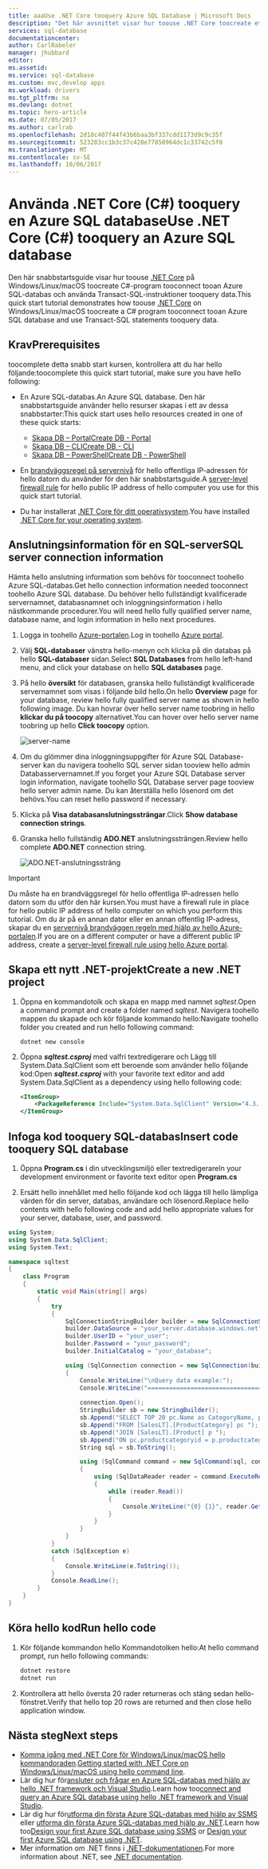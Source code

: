 ```yaml
---
title: aaaUse .NET Core tooquery Azure SQL Database | Microsoft Docs
description: "Det här avsnittet visar hur toouse .NET Core toocreate ett program som ansluter tooan Azure SQL Database och fråga dem med hjälp av Transact-SQL-uttryck."
services: sql-database
documentationcenter: 
author: CarlRabeler
manager: jhubbard
editor: 
ms.assetid: 
ms.service: sql-database
ms.custom: mvc,develop apps
ms.workload: drivers
ms.tgt_pltfrm: na
ms.devlang: dotnet
ms.topic: hero-article
ms.date: 07/05/2017
ms.author: carlrab
ms.openlocfilehash: 2d10c407f44f43b6baa3bf337cdd1173d9c9c35f
ms.sourcegitcommit: 523283cc1b3c37c428e77850964dc1c33742c5f0
ms.translationtype: MT
ms.contentlocale: sv-SE
ms.lasthandoff: 10/06/2017
---
```

# <a name="use-net-core-c-tooquery-an-azure-sql-database"></a><span data-ttu-id="d9b97-103">Använda .NET Core (C#) tooquery en Azure SQL database</span><span class="sxs-lookup"><span data-stu-id="d9b97-103">Use .NET Core (C#) tooquery an Azure SQL database</span></span>

<span data-ttu-id="d9b97-104">Den här snabbstartsguide visar hur toouse [.NET Core](https://www.microsoft.com/net/) på Windows/Linux/macOS toocreate C#-program tooconnect tooan Azure SQL-databas och använda Transact-SQL-instruktioner tooquery data.</span><span class="sxs-lookup"><span data-stu-id="d9b97-104">This quick start tutorial demonstrates how toouse [.NET Core](https://www.microsoft.com/net/) on Windows/Linux/macOS toocreate a C# program tooconnect tooan Azure SQL database and use Transact-SQL statements tooquery data.</span></span>

## <a name="prerequisites"></a><span data-ttu-id="d9b97-105">Krav</span><span class="sxs-lookup"><span data-stu-id="d9b97-105">Prerequisites</span></span>

<span data-ttu-id="d9b97-106">toocomplete detta snabb start kursen, kontrollera att du har hello följande:</span><span class="sxs-lookup"><span data-stu-id="d9b97-106">toocomplete this quick start tutorial, make sure you have hello following:</span></span>

- <span data-ttu-id="d9b97-107">En Azure SQL-databas.</span><span class="sxs-lookup"><span data-stu-id="d9b97-107">An Azure SQL database.</span></span> <span data-ttu-id="d9b97-108">Den här snabbstartsguide använder hello resurser skapas i ett av dessa snabbstarter:</span><span class="sxs-lookup"><span data-stu-id="d9b97-108">This quick start uses hello resources created in one of these quick starts:</span></span> 

   - [<span data-ttu-id="d9b97-109">Skapa DB – Portal</span><span class="sxs-lookup"><span data-stu-id="d9b97-109">Create DB - Portal</span></span>](sql-database-get-started-portal.md)
   - [<span data-ttu-id="d9b97-110">Skapa DB – CLI</span><span class="sxs-lookup"><span data-stu-id="d9b97-110">Create DB - CLI</span></span>](sql-database-get-started-cli.md)
   - [<span data-ttu-id="d9b97-111">Skapa DB – PowerShell</span><span class="sxs-lookup"><span data-stu-id="d9b97-111">Create DB - PowerShell</span></span>](sql-database-get-started-powershell.md)

- <span data-ttu-id="d9b97-112">En [brandväggsregel på servernivå](sql-database-get-started-portal.md#create-a-server-level-firewall-rule) för hello offentliga IP-adressen för hello datorn du använder för den här snabbstartsguide.</span><span class="sxs-lookup"><span data-stu-id="d9b97-112">A [server-level firewall rule](sql-database-get-started-portal.md#create-a-server-level-firewall-rule) for hello public IP address of hello computer you use for this quick start tutorial.</span></span>
- <span data-ttu-id="d9b97-113">Du har installerat [.NET Core för ditt operativsystem](https://www.microsoft.com/net/core).</span><span class="sxs-lookup"><span data-stu-id="d9b97-113">You have installed [.NET Core for your operating system](https://www.microsoft.com/net/core).</span></span> 

## <a name="sql-server-connection-information"></a><span data-ttu-id="d9b97-114">Anslutningsinformation för en SQL-server</span><span class="sxs-lookup"><span data-stu-id="d9b97-114">SQL server connection information</span></span>

<span data-ttu-id="d9b97-115">Hämta hello anslutning information som behövs för tooconnect toohello Azure SQL-databas.</span><span class="sxs-lookup"><span data-stu-id="d9b97-115">Get hello connection information needed tooconnect toohello Azure SQL database.</span></span> <span data-ttu-id="d9b97-116">Du behöver hello fullständigt kvalificerade servernamnet, databasnamnet och inloggningsinformation i hello nästkommande procedurer.</span><span class="sxs-lookup"><span data-stu-id="d9b97-116">You will need hello fully qualified server name, database name, and login information in hello next procedures.</span></span>

1. <span data-ttu-id="d9b97-117">Logga in toohello [Azure-portalen](https://portal.azure.com/).</span><span class="sxs-lookup"><span data-stu-id="d9b97-117">Log in toohello [Azure portal](https://portal.azure.com/).</span></span>
2. <span data-ttu-id="d9b97-118">Välj **SQL-databaser** vänstra hello-menyn och klicka på din databas på hello **SQL-databaser** sidan.</span><span class="sxs-lookup"><span data-stu-id="d9b97-118">Select **SQL Databases** from hello left-hand menu, and click your database on hello **SQL databases** page.</span></span> 
3. <span data-ttu-id="d9b97-119">På hello **översikt** för databasen, granska hello fullständigt kvalificerade servernamnet som visas i följande bild hello.</span><span class="sxs-lookup"><span data-stu-id="d9b97-119">On hello **Overview** page for your database, review hello fully qualified server name as shown in hello following image.</span></span> <span data-ttu-id="d9b97-120">Du kan hovrar över hello server name toobring in hello **klickar du på toocopy** alternativet.</span><span class="sxs-lookup"><span data-stu-id="d9b97-120">You can hover over hello server name toobring up hello **Click toocopy** option.</span></span> 

   ![server-name](./media/sql-database-connect-query-dotnet/server-name.png) 

4. <span data-ttu-id="d9b97-122">Om du glömmer dina inloggningsuppgifter för Azure SQL Database-server kan du navigera toohello SQL server sidan tooview hello admin Databasservernamnet.</span><span class="sxs-lookup"><span data-stu-id="d9b97-122">If you forget your Azure SQL Database server login information, navigate toohello SQL Database server page tooview hello server admin name.</span></span> <span data-ttu-id="d9b97-123">Du kan återställa hello lösenord om det behövs.</span><span class="sxs-lookup"><span data-stu-id="d9b97-123">You can reset hello password if necessary.</span></span>

5. <span data-ttu-id="d9b97-124">Klicka på **Visa databasanslutningssträngar**.</span><span class="sxs-lookup"><span data-stu-id="d9b97-124">Click **Show database connection strings**.</span></span>

6. <span data-ttu-id="d9b97-125">Granska hello fullständig **ADO.NET** anslutningssträngen.</span><span class="sxs-lookup"><span data-stu-id="d9b97-125">Review hello complete **ADO.NET** connection string.</span></span>

    ![ADO.NET-anslutningssträng](./media/sql-database-connect-query-dotnet/adonet-connection-string.png)

> [!IMPORTANT]
> <span data-ttu-id="d9b97-127">Du måste ha en brandväggsregel för hello offentliga IP-adressen hello datorn som du utför den här kursen.</span><span class="sxs-lookup"><span data-stu-id="d9b97-127">You must have a firewall rule in place for hello public IP address of hello computer on which you perform this tutorial.</span></span> <span data-ttu-id="d9b97-128">Om du är på en annan dator eller en annan offentlig IP-adress, skapar du en [servernivå brandväggen regeln med hjälp av hello Azure-portalen](sql-database-get-started-portal.md#create-a-server-level-firewall-rule).</span><span class="sxs-lookup"><span data-stu-id="d9b97-128">If you are on a different computer or have a different public IP address, create a [server-level firewall rule using hello Azure portal](sql-database-get-started-portal.md#create-a-server-level-firewall-rule).</span></span> 
>
  
## <a name="create-a-new-net-project"></a><span data-ttu-id="d9b97-129">Skapa ett nytt .NET-projekt</span><span class="sxs-lookup"><span data-stu-id="d9b97-129">Create a new .NET project</span></span>

1. <span data-ttu-id="d9b97-130">Öppna en kommandotolk och skapa en mapp med namnet *sqltest*.</span><span class="sxs-lookup"><span data-stu-id="d9b97-130">Open a command prompt and create a folder named *sqltest*.</span></span> <span data-ttu-id="d9b97-131">Navigera toohello mappen du skapade och kör följande kommando hello:</span><span class="sxs-lookup"><span data-stu-id="d9b97-131">Navigate toohello folder you created and run hello following command:</span></span>

    ```
    dotnet new console
    ```

2. <span data-ttu-id="d9b97-132">Öppna ***sqltest.csproj*** med valfri textredigerare och Lägg till System.Data.SqlClient som ett beroende som använder hello följande kod:</span><span class="sxs-lookup"><span data-stu-id="d9b97-132">Open ***sqltest.csproj*** with your favorite text editor and add System.Data.SqlClient as a dependency using hello following code:</span></span>

    ```xml
    <ItemGroup>
        <PackageReference Include="System.Data.SqlClient" Version="4.3.0" />
    </ItemGroup>
    ```

## <a name="insert-code-tooquery-sql-database"></a><span data-ttu-id="d9b97-133">Infoga kod tooquery SQL-databas</span><span class="sxs-lookup"><span data-stu-id="d9b97-133">Insert code tooquery SQL database</span></span>

1. <span data-ttu-id="d9b97-134">Öppna **Program.cs** i din utvecklingsmiljö eller textredigerare</span><span class="sxs-lookup"><span data-stu-id="d9b97-134">In your development environment or favorite text editor open **Program.cs**</span></span>

2. <span data-ttu-id="d9b97-135">Ersätt hello innehållet med hello följande kod och lägga till hello lämpliga värden för din server, databas, användare och lösenord.</span><span class="sxs-lookup"><span data-stu-id="d9b97-135">Replace hello contents with hello following code and add hello appropriate values for your server, database, user, and password.</span></span>

```csharp
using System;
using System.Data.SqlClient;
using System.Text;

namespace sqltest
{
    class Program
    {
        static void Main(string[] args)
        {
            try 
            { 
                SqlConnectionStringBuilder builder = new SqlConnectionStringBuilder();
                builder.DataSource = "your_server.database.windows.net"; 
                builder.UserID = "your_user";            
                builder.Password = "your_password";     
                builder.InitialCatalog = "your_database";

                using (SqlConnection connection = new SqlConnection(builder.ConnectionString))
                {
                    Console.WriteLine("\nQuery data example:");
                    Console.WriteLine("=========================================\n");
                    
                    connection.Open();       
                    StringBuilder sb = new StringBuilder();
                    sb.Append("SELECT TOP 20 pc.Name as CategoryName, p.name as ProductName ");
                    sb.Append("FROM [SalesLT].[ProductCategory] pc ");
                    sb.Append("JOIN [SalesLT].[Product] p ");
                    sb.Append("ON pc.productcategoryid = p.productcategoryid;");
                    String sql = sb.ToString();

                    using (SqlCommand command = new SqlCommand(sql, connection))
                    {
                        using (SqlDataReader reader = command.ExecuteReader())
                        {
                            while (reader.Read())
                            {
                                Console.WriteLine("{0} {1}", reader.GetString(0), reader.GetString(1));
                            }
                        }
                    }                    
                }
            }
            catch (SqlException e)
            {
                Console.WriteLine(e.ToString());
            }
            Console.ReadLine();
        }
    }
}
```

## <a name="run-hello-code"></a><span data-ttu-id="d9b97-136">Köra hello kod</span><span class="sxs-lookup"><span data-stu-id="d9b97-136">Run hello code</span></span>

1. <span data-ttu-id="d9b97-137">Kör följande kommandon hello Kommandotolken hello:</span><span class="sxs-lookup"><span data-stu-id="d9b97-137">At hello command prompt, run hello following commands:</span></span>

   ```csharp
   dotnet restore
   dotnet run
   ```

2. <span data-ttu-id="d9b97-138">Kontrollera att hello översta 20 rader returneras och stäng sedan hello-fönstret.</span><span class="sxs-lookup"><span data-stu-id="d9b97-138">Verify that hello top 20 rows are returned and then close hello application window.</span></span>


## <a name="next-steps"></a><span data-ttu-id="d9b97-139">Nästa steg</span><span class="sxs-lookup"><span data-stu-id="d9b97-139">Next steps</span></span>

- <span data-ttu-id="d9b97-140">[Komma igång med .NET Core för Windows/Linux/macOS hello kommandoraden](/dotnet/core/tutorials/using-with-xplat-cli).</span><span class="sxs-lookup"><span data-stu-id="d9b97-140">[Getting started with .NET Core on Windows/Linux/macOS using hello command line](/dotnet/core/tutorials/using-with-xplat-cli).</span></span>
- <span data-ttu-id="d9b97-141">Lär dig hur för[ansluter och frågar en Azure SQL-databas med hjälp av hello .NET framework och Visual Studio](sql-database-connect-query-dotnet-visual-studio.md).</span><span class="sxs-lookup"><span data-stu-id="d9b97-141">Learn how too[connect and query an Azure SQL database using hello .NET framework and Visual Studio](sql-database-connect-query-dotnet-visual-studio.md).</span></span>  
- <span data-ttu-id="d9b97-142">Lär dig hur för[utforma din första Azure SQL-databas med hjälp av SSMS](sql-database-design-first-database.md) eller [utforma din första Azure SQL-databas med hjälp av .NET](sql-database-design-first-database-csharp.md).</span><span class="sxs-lookup"><span data-stu-id="d9b97-142">Learn how too[Design your first Azure SQL database using SSMS](sql-database-design-first-database.md) or [Design your first Azure SQL database using .NET](sql-database-design-first-database-csharp.md).</span></span>
- <span data-ttu-id="d9b97-143">Mer information om .NET finns i [.NET-dokumentationen](https://docs.microsoft.com/dotnet/).</span><span class="sxs-lookup"><span data-stu-id="d9b97-143">For more information about .NET, see [.NET documentation](https://docs.microsoft.com/dotnet/).</span></span>

